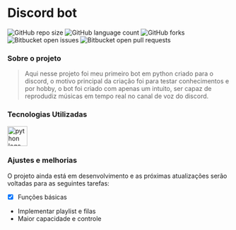 # Discord bot

![GitHub repo size](https://img.shields.io/github/repo-size/Zev07/meu-template-inicial?style=for-the-badge)
![GitHub language count](https://img.shields.io/github/languages/count/Zev07/meu-template-inicial?style=for-the-badge)
![GitHub forks](https://img.shields.io/github/forks/Zev07/meu-template-inicial?style=for-the-badge)
![Bitbucket open issues](https://img.shields.io/bitbucket/issues/Zev07/meu-template-inicial?style=for-the-badge)
![Bitbucket open pull requests](https://img.shields.io/bitbucket/pr-raw/Zev07/meu-template-inicial?style=for-the-badge)

### Sobre o projeto
> Aqui nesse projeto foi meu primeiro bot em python criado para o discord, o motivo principal da criação foi para testar conhecimentos e por hobby, o bot foi criado com apenas um intuito, ser capaz de reprodudiz músicas em tempo real no canal de voz do discord.

### Tecnologias Utilizadas
<div align="left">
  <img src="https://cdn.jsdelivr.net/gh/devicons/devicon/icons/python/python-original.svg" height="45" alt="python logo"  />
</div>

### Ajustes e melhorias

O projeto ainda está em desenvolvimento e as próximas atualizações serão voltadas para as seguintes tarefas:

- [x] Funções básicas
-  Implementar playlist e filas
-  Maior capacidade e controle
